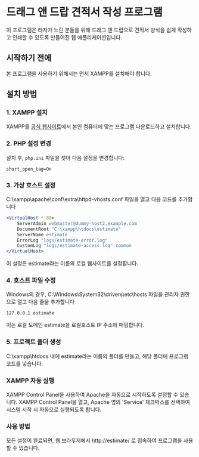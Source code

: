 # 드래그 앤 드랍 견적서 작성 프로그램

이 프로그램은 타자가 느린 분들을 위해 드래그 앤 드랍으로 견적서 양식을 쉽게 작성하고 인쇄할 수 있도록 만들어진 웹 애플리케이션입니다.

## 시작하기 전에

본 프로그램을 사용하기 위해서는 먼저 XAMPP를 설치해야 합니다.

## 설치 방법

### 1. XAMPP 설치

XAMPP를 [공식 웹사이트]([https://www.apachefriends.org/index.html](https://sourceforge.net/projects/xampp/files/XAMPP%20Windows/7.4.29/))에서 본인 컴퓨터에 맞는 프로그램 다운로드하고 설치합니다.

### 2. PHP 설정 변경

설치 후, `php.ini` 파일을 찾아 다음 설정을 변경합니다:

```plaintext
short_open_tag=On
```

### 3. 가상 호스트 설정

C:\xampp\apache\conf\extra\httpd-vhosts.conf 파일을 열고 다음 코드를 추가합니다

```apache
<VirtualHost *:80>
    ServerAdmin webmaster@dummy-host2.example.com
    DocumentRoot "C:\xampp\htdocs\estimate"
    ServerName estimate
    ErrorLog "logs/estimate-error.log"
    CustomLog "logs/estimate-access.log" common
</VirtualHost>
```

이 설정은 estimate라는 이름의 로컬 웹사이트를 설정합니다.

### 4. 호스트 파일 수정

Windows의 경우, C:\Windows\System32\drivers\etc\hosts 파일을 관리자 권한으로 열고 다음 줄을 추가합니다

```
127.0.0.1 estimate
```

이는 로컬 도메인 estimate을 로컬호스트 IP 주소에 매핑합니다.

### 5. 프로젝트 폴더 생성

C:\xampp\htdocs 내에 estimate라는 이름의 폴더를 만들고, 해당 폴더에 프로그램 코드를 넣습니다.

### XAMPP 자동 실행

XAMPP Control Panel을 사용하여 Apache을 자동으로 시작하도록 설정할 수 있습니다. 
XAMPP Control Panel을 열고, Apache 옆의 'Service' 체크박스를 선택하여 시스템 시작 시 자동으로 실행되도록 합니다.

### 사용 방법
모든 설정이 완료되면, 웹 브라우저에서 http://estimate/ 로 접속하여 프로그램을 사용할 수 있습니다.
